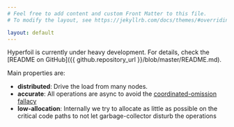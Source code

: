 ```yaml
---
# Feel free to add content and custom Front Matter to this file.
# To modify the layout, see https://jekyllrb.com/docs/themes/#overriding-theme-defaults

layout: default
---
```

Hyperfoil is currently under heavy development. For details, check the [README on GitHub]({{ github.repository_url }}/blob/master/README.md).

Main properties are:
* **distributed**: Drive the load from many nodes.
* **accurate**: All operations are async to avoid the [coordinated-omission fallacy](https://www.azul.com/files/HowNotToMeasureLatency_LLSummit_NYC_12Nov2013.pdf)
* **low-allocation**: Internally we try to allocate as little as possible on the critical code paths to not let garbage-collector disturb the operations